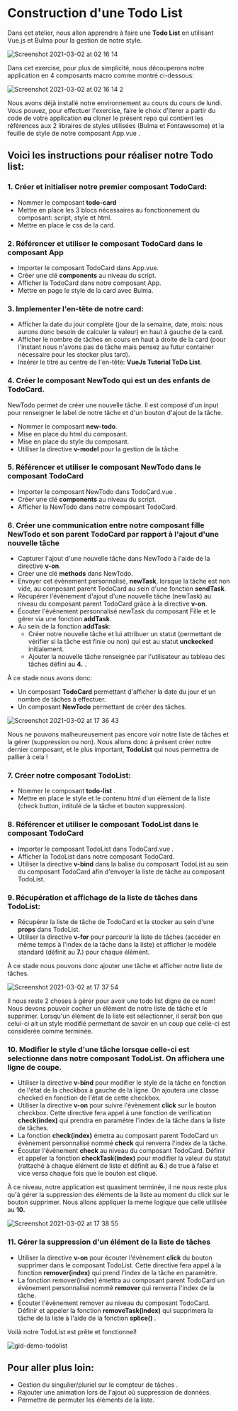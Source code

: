 
# Construction d'une Todo List

Dans cet atelier, nous allon apprendre à faire une **Todo List** en utilisant Vue.js et Bulma pour la gestion de notre style.

![Screenshot 2021-03-02 at 02 16 14](https://user-images.githubusercontent.com/26479837/109675544-31661e00-7b78-11eb-8469-699864a9de9a.png)

Dans cet exercise, pour plus de simplicité, nous découperons notre application en 4 composants macro comme montré ci-dessous:

![Screenshot 2021-03-02 at 02 16 14 2](https://user-images.githubusercontent.com/26479837/109675718-53f83700-7b78-11eb-8441-bfa94b000fad.png)


Nous avons déjà installé notre environnement au cours du cours de lundi.  Vous pouvez, pour effectuer l'exercise, faire le choix d'iterer a partir du code de votre application **ou** cloner le présent repo qui contient les références aux 2 libraires de styles utilisées (Bulma et Fontawesome) et la feuille de style de notre composant App.vue .


## Voici les instructions pour réaliser notre Todo list:

### 1. Créer et initialiser notre premier composant TodoCard:
  - Nommer le composant **todo-card**
  - Mettre en place les 3 blocs nécessaires au fonctionnement du composant: script, style et html.
  - Mettre en place le css de la card.

### 2. Référencer et utiliser le composant TodoCard dans le composant App
  - Importer le composant TodoCard dans App.vue.
  - Créer une clé **components** au niveau du script.
  - Afficher la TodoCard dans notre composant App.
  - Mettre en page le style de la card avec Bulma.
  
### 3. Implementer l'en-tête de notre card:
  - Afficher la date du jour complète (jour de la semaine, date, mois: nous aurons donc besoin de calculer la valeur) en haut à gauche de la card.
  - Afficher le nombre de tâches en cours en haut à droite de la card (pour l'instant nous n'avons pas de tâche mais pensez au futur container nécessaire pour les stocker plus tard).
  - Insérer le titre au centre de l'en-tête: **VueJs Tutorial ToDo List**.
  
### 4. Créer le composant NewTodo qui est un des enfants de TodoCard. 
NewTodo permet de créer une nouvelle tâche. Il est composé d'un input pour renseigner le label de notre tâche et d'un bouton d'ajout de la tâche.
  - Nommer le composant **new-todo**.
  - Mise en place du html du composant.
  - Mise en place du style du composant.
  - Utiliser la directive **v-model** pour la gestion de la tâche.
  
### 5. Référencer et utiliser le composant NewTodo dans le composant TodoCard
  - Importer le composant NewTodo dans TodoCard.vue .
  - Créer une clé **components** au niveau du script.
  - Afficher la NewTodo dans notre composant TodoCard.
  
### 6. Créer une communication entre notre composant fille NewTodo et son parent TodoCard par rapport à l'ajout d'une nouvelle tâche
  - Capturer l'ajout d'une nouvelle tâche dans NewTodo à l'aide de la directive **v-on**.
  - Créer une clé **methods** dans NewTodo.
  - Envoyer cet évènement personnalisé, **newTask**, lorsque la tâche est non vide, au composant parent TodoCard au sein d'une fonction **sendTask**.
  - Récupérer l'évènement d'ajout d'une nouvelle tâche (newTask) au niveau du composant parent TodoCard grâce à la directive **v-on**.
  - Écouter l'évènement personnalisé newTask du composant Fille et le gérer via une fonction **addTask**.
  - Au sein de la fonction **addTask**: 
    - Créer notre nouvelle tâche et lui attribuer un statut (permettant de vérifier si la tâche est finie ou non) qui est au statut **unckecked** initialement. 
    - Ajouter la nouvelle tâche renseignée par l'utilisateur au tableau des tâches défini au **4.** .
  

À ce stade nous avons donc:
  - Un composant **TodoCard** permettant d'afficher la date du jour et un nombre de tâches à effectuer.
  - Un composant **NewTodo** permettant de créer des tâches.

![Screenshot 2021-03-02 at 17 36 43](https://user-images.githubusercontent.com/26479837/109681573-e51ddc80-7b7d-11eb-97f4-dc64290e4de8.png)


Nous ne pouvons malheureusement pas encore voir notre liste de tâches et la gérer (suppression ou non). 
Nous allons donc à présent créer notre dernier composant, et le plus important, **TodoList** qui nous permettra de pallier à cela !


### 7. Créer notre composant TodoList:
  - Nommer le composant **todo-list** .
  - Mettre en place le style et le contenu html d'un élèment de la liste (check button, intitulé de la tâche et bouton suppression).

### 8. Référencer et utiliser le composant TodoList dans le composant TodoCard
  - Importer le composant TodoList dans TodoCard.vue .
  - Afficher la TodoList dans notre composant TodoCard.
  - Utiliser la directive **v-bind** dans la balise du composant TodoList au sein du composant TodoCard afin d'envoyer la liste de tâche au composant TodoList.
  
### 9. Récupération et affichage de la liste de tâches dans TodoList:
  - Récupérer la liste de tâche de TodoCard et la stocker au sein d'une **props** dans TodoList.
  - Utiliser la directive **v-for** pour parcourir la liste de tâches (accéder en même temps à l'index de la tâche dans la liste) et afficher le modèle standard (définit au **7.**) pour chaque élément.
 

À ce stade nous pouvons donc ajouter une tâche et afficher notre liste de tâches. 

![Screenshot 2021-03-02 at 17 37 54](https://user-images.githubusercontent.com/26479837/109681710-0b437c80-7b7e-11eb-99e4-958827496c2d.png)

Il nous reste 2 choses à gérer pour avoir une todo list digne de ce nom! 
Nous devons pouvoir cocher un élément de notre liste de tâche et le supprimer. Lorsqu'un élément de la liste est sélectionner, il serait bon que celui-ci 
ait un style modifié permettant de savoir en un coup que celle-ci est considerée comme terminée.


### 10. Modifier le style d'une tâche lorsque celle-ci est selectionne dans notre composant TodoList. On affichera une ligne de coupe.
  - Utiliser la directive **v-bind** pour modifier le style de la tâche en fonction de l'état de la checkbox à gauche de la ligne. On ajoutera une classe checked en fonction de l'état de cette checkbox.
  - Utiliser la directive **v-on** pour suivre l'évènement **click** sur le bouton checkbox. Cette directive fera appel à une fonction de verification  **check(index)** qui prendra en paramètre l'index de la tâche dans la liste de tâches.
  - La fonction  **check(index)** émetra au composant parent TodoCard un évènement personnalisé nommé **check** qui renverra l'index de la tâche.
  - Écouter l'évènement **check** au niveau du composant TodoCard. Définir et appeler la fonction **checkTask(index)** pour modifier la valeur du statut (rattaché à chaque élément de liste et définit au **6.**) de true à false et vice versa chaque fois que le bouton est cliqué.
  
 
 À ce niveau, notre application est quasiment terminée, il ne nous reste plus qu'à gérer la suppression des éléments de la liste au moment du click sur le bouton supprimer. Nous allons appliquer la meme logique que celle utilisée au **10.** 

![Screenshot 2021-03-02 at 17 38 55](https://user-images.githubusercontent.com/26479837/109681944-42199280-7b7e-11eb-8ee8-be55602b0420.png)


### 11. Gérer la suppression d'un élément de la liste de tâches
- Utiliser la directive **v-on** pour écouter l'évènement **click** du bouton supprimer dans le composant TodoList. Cette directive fera appel à la fonction **remover(index)** qui prend l'index de la tâche en paramètre.
- La fonction  remover(index) émettra au composant parent TodoCard un évènement personnalisé nommé **remover** qui renverra l'index de la tâche.
- Écouter l'évènement remover au niveau du composant TodoCard. Définir et appeler la fonction **removeTask(index)** qui supprimera la tâche de la liste à l'aide de la fonction **splice()** .

Voilà notre TodoList est prête et fonctionnel! 

![gid-demo-todolist](https://user-images.githubusercontent.com/26479837/109683428-a0934080-7b7f-11eb-869d-c092da555765.gif)


## Pour aller plus loin:
- Gestion du singulier/pluriel sur le compteur de tâches .
- Rajouter une animation lors de l'ajout oû suppression de données.
- Permettre de permuter les éléments de la liste.

